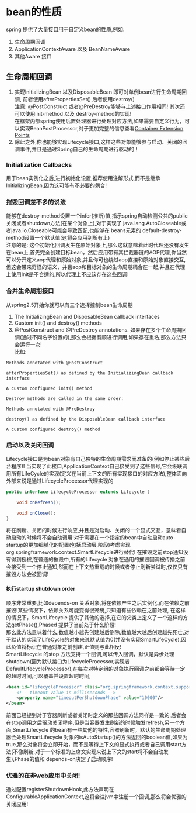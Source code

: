 # bean的性质
spring 提供了大量接口用于自定义bean的性质,例如:
1) 生命周期回调
2) ApplicationContextAware  以及 BeanNameAware
3) 其他Aware 接口

## 生命周期回调
1) 实现InitializingBean 以及DisposableBean 即可对单例bean进行生命周期回调, 前者使用afterPropertiesSet() 后者使用destroy()<br/>
注意: @PostConstruct 或者@PreDestroy能够与上述接口作用相同!
其次还可以使用init-method 以及 destroy-method的实现!<br/>
在框架内部spring使用后置处理器进行处理对应方法,如果需要自定义行为，可以实现BeanPostProcessor,对于更加完整的信息查看[Container Extension Points](https://docs.spring.io/spring-framework/docs/current/reference/html/core.html#beans-factory-extension)
2) 除此之外,你也能够实现Lifecycle接口,这样这些对象能够参与启动、关闭的回调事件,并且是通过Spring自己的生命周期进行驱动的！
### Initialization Callbacks
用于bean实例化之后,进行初始化设置,推荐使用注解形式,而不是继承InitializingBean,因为这可能有不必要的耦合!
### 摧毁回调差不多的说法
能够在destroy-method设置一个infer(推断)值,指示spring自动检测公共的public 关闭或者shutdown方法(在某个对象上),对于实现了 java.lang.AutoCloseable或者java.io.Closeable可能会导致匹配,也能够在 beans元素的 default-destroy-method设置一个默认值(这将会应用到所有<bean>上)<br/>
注意的是: 这个初始化回调发生在原始对象上,那么这就意味着此时代理还没有发生在bean上,首先完全创建目标bean，然后应用带有其拦截器链的AOP代理,你当然可以分开定义aop代理和原始对象,并且你可也绕过aop直接和原始对象直接交互,但这会带来奇怪的语义，并且aop和目标对象的生命周期耦合在一起,并且在代理上使用Init是不合适的,所以代理上不应该存在这些回调!
### 合并生命周期接口
从spring2.5开始你就可以有三个选择控制bean生命周期
1) The InitializingBean and DisposableBean callback interfaces
2)  Custom init() and destroy() methods
3) @PostConstruct and @PreDestroy annotations. 
如果存在多个生命周期回调(通过不同名字设置的),那么会根据有顺进行调用,如果存在重名,那么方法只会运行一次!<br/>
比如:
```text
Methods annotated with @PostConstruct

afterPropertiesSet() as defined by the InitializingBean callback interface

A custom configured init() method

Destroy methods are called in the same order:

Methods annotated with @PreDestroy

destroy() as defined by the DisposableBean callback interface

A custom configured destroy() method
```
### 启动以及关闭回调
Lifecycle接口是为bean对象有自己独特的生命周期需求而准备的(例如停止某些后台程序)!
当实现了此接口,ApplicationContext自己接受到了这些信号,它会级联调用所有LifeCycle的实现(定义在当前上下文的所有实现接口的对应方法),整体面向外部来说是通过LifecycleProcessor代理实现的
```java
public interface LifecycleProcessor extends Lifecycle {

    void onRefresh();

    void onClose();
}
```
将在刷新、关闭的时候进行响应,并且是对启动、关闭的一个显式交互，意味着自动启动的时候将不会自动调用!对于需要在一个指定的bean中自动启动auto-startup的更加细腻化的配置(包括启动层,阶段)考虑实现org.springframework.context.SmartLifecycle进行替代!
在摧毁之前stop通知没有得到授权,在普通的摧毁中,所有的Lifecycle 对象在通用的摧毁回调被传播之前会接受到一个停止通知,然而在上下文热重载的时候或者停止刷新尝试时,仅仅只有摧毁方法会被回调!<br/>

####  执行startup shutdown order
顺序非常重要,比如depends-on 关系对象,将在依赖产生之后实例化,而在依赖之前摧毁!某些情况下，依赖关系可能变得很笼统,只知道有些依赖在之前处理,   在这样的情况下，SmartLifecycle 提供了其他的选择,在它的父类上定义了一个这样的方法getPhase(),Phased 提供了当前处于什么阶段!<br/>
那么此方法意味着什么,数值越小越先创建越后删除,数值越大越后创建越先死亡,对于默认的实现了LifeCycle的对象来说默认值为0(并没有实现SmartLifeCycle),因此负值将标识在普通对象之前创建,正值则与此相反!<br/>
SmartLifecycle 的stop 方法支持一个回调,可以传入回调，默认是异步处理shutdown(因为默认接口为LifecycleProcessor,实现者DefaultLifecycleProcessor),在每次对特定组的对象执行回调之前都会等待一定的超时时间,可以覆盖并设置超时时间;
```xml
<bean id="lifecycleProcessor" class="org.springframework.context.support.DefaultLifecycleProcessor">
    <!-- timeout value in milliseconds -->
    <property name="timeoutPerShutdownPhase" value="10000"/>
</bean>
```
前面已经提到对于容器刷新或者关闭时定义的那些回调方法同样是一致的,后者会在stop调用之后驱动关闭程序,但是当容器发生刷新的时候触发refresh,另一个方面,SmartLifecycle 的bean有一些其他的特性,容器刷新时，默认的生命周期处理器会处理SmartLifecycle 对象的isAutoStartup()的方法返回的boolean值,如果为true,那么对象将会立即开始，而不是等待上下文的显式执行或者自己调用start方法(不像刷新,对于一个标准的上席文实现来说上下文的start将不会自动发生),Phase的值和 depends-on决定了启动顺序!
### 优雅的在非web应用中关闭!
 通过配置registerShutdownHook,此方法声明在ConfigurableApplicationContext,这将会往jvm中注册一个回调,那么将会优雅的关闭应用!
